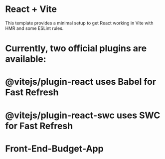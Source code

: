 # React + Vite 
This template provides a minimal setup to get React working in Vite with HMR and some ESLint rules.

# Currently, two official plugins are available:

# @vitejs/plugin-react uses Babel for Fast Refresh
# @vitejs/plugin-react-swc uses SWC for Fast Refresh
# Front-End-Budget-App
